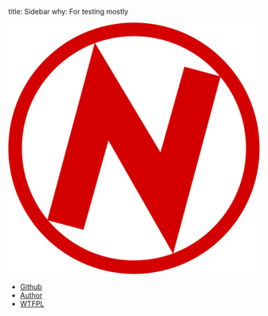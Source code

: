 title: Sidebar
why: For testing mostly

<img class="logo" src="logo.svg">

- [Github](https://github.com/TehShrike/noddity)
- [Author](http://joshduff.com)
- [WTFPL](http://wtfpl2.com/)

